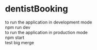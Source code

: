 # dentistBooking </br>
to run the application in development mode </br>
npm run dev </br>
to run the application in production mode </br>
npm start </br>
test big merge